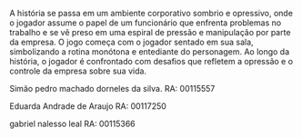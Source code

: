 A história se passa em um ambiente corporativo sombrio e opressivo, onde o jogador assume o papel de um funcionário que enfrenta problemas no trabalho e se vê preso em uma espiral de pressão e manipulação por parte da empresa. O jogo começa com o jogador sentado em sua sala, simbolizando a rotina monótona e entediante do personagem. Ao longo da história, o jogador é confrontado com desafios que refletem a opressão e o controle da empresa sobre sua vida.

Simão pedro machado dorneles da silva.
RA: 00115557

Eduarda Andrade de Araujo
RA: 00117250

gabriel nalesso leal
RA: 00115366